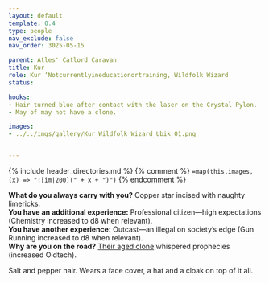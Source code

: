 ```yaml
---
layout: default
template: 0.4
type: people
nav_exclude: false
nav_order: 3025-05-15

parent: Atles' Catlord Caravan
title: Kur
role: Kur ‘Notcurrentlyineducationortraining, Wildfolk Wizard
status: 

hooks:
- Hair turned blue after contact with the laser on the Crystal Pylon.
- May of may not have a clone.

images: 
- ../../imgs/gallery/Kur_Wildfolk_Wizard_Ubik_01.png


---
```


{% include header_directories.md %}
{% comment %}
`=map(this.images, (x) => "![im|200](" + x + ")")`
{% endcomment %}

**What do you always carry with you?** Copper star incised with naughty limericks.  
**You have an additional experience:** Professional citizen—high expectations (Chemistry increased to d8 when relevant).  
**You have another experience:** Outcast—an illegal on society’s edge (Gun Running increased to d8 when relevant).  
**Why are you on the road?** [Their aged clone](Barista.md) whispered prophecies (increased Oldtech).

Salt and pepper hair.
Wears a face cover, a hat and a cloak on top of it all.